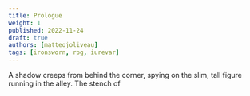 ```yaml
---
title: Prologue
weight: 1
published: 2022-11-24
draft: true
authors: [matteojoliveau]
tags: [ironsworn, rpg, iurevar]
---
```


A shadow creeps from behind the corner, spying on the slim, tall figure running in the alley. The stench of 